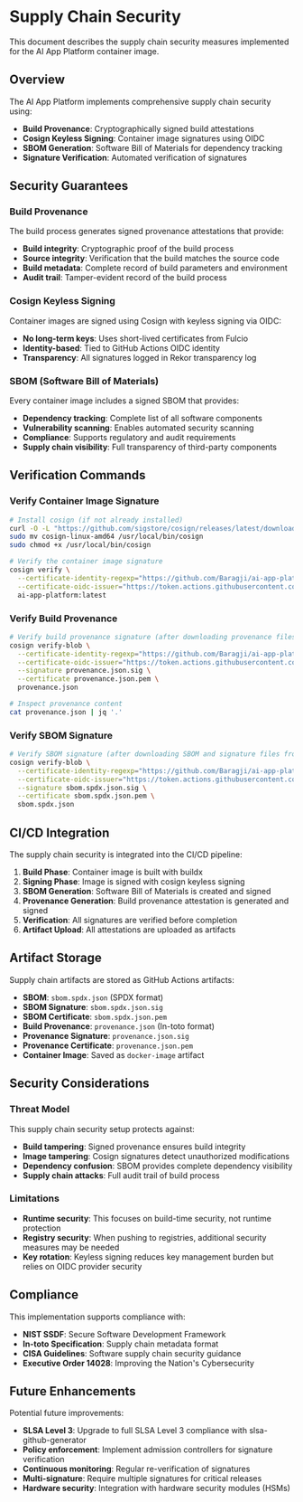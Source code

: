 # Supply Chain Security

This document describes the supply chain security measures implemented for the AI App Platform container image.

## Overview

The AI App Platform implements comprehensive supply chain security using:

- **Build Provenance**: Cryptographically signed build attestations
- **Cosign Keyless Signing**: Container image signatures using OIDC
- **SBOM Generation**: Software Bill of Materials for dependency tracking
- **Signature Verification**: Automated verification of signatures

## Security Guarantees

### Build Provenance

The build process generates signed provenance attestations that provide:

- **Build integrity**: Cryptographic proof of the build process
- **Source integrity**: Verification that the build matches the source code
- **Build metadata**: Complete record of build parameters and environment
- **Audit trail**: Tamper-evident record of the build process

### Cosign Keyless Signing

Container images are signed using Cosign with keyless signing via OIDC:

- **No long-term keys**: Uses short-lived certificates from Fulcio
- **Identity-based**: Tied to GitHub Actions OIDC identity
- **Transparency**: All signatures logged in Rekor transparency log

### SBOM (Software Bill of Materials)

Every container image includes a signed SBOM that provides:

- **Dependency tracking**: Complete list of all software components
- **Vulnerability scanning**: Enables automated security scanning
- **Compliance**: Supports regulatory and audit requirements
- **Supply chain visibility**: Full transparency of third-party components

## Verification Commands

### Verify Container Image Signature

```bash
# Install cosign (if not already installed)
curl -O -L "https://github.com/sigstore/cosign/releases/latest/download/cosign-linux-amd64"
sudo mv cosign-linux-amd64 /usr/local/bin/cosign
sudo chmod +x /usr/local/bin/cosign

# Verify the container image signature
cosign verify \
  --certificate-identity-regexp="https://github.com/Baragji/ai-app-platform/.*" \
  --certificate-oidc-issuer="https://token.actions.githubusercontent.com" \
  ai-app-platform:latest
```

### Verify Build Provenance

```bash
# Verify build provenance signature (after downloading provenance files from artifacts)
cosign verify-blob \
  --certificate-identity-regexp="https://github.com/Baragji/ai-app-platform/.*" \
  --certificate-oidc-issuer="https://token.actions.githubusercontent.com" \
  --signature provenance.json.sig \
  --certificate provenance.json.pem \
  provenance.json

# Inspect provenance content
cat provenance.json | jq '.'
```

### Verify SBOM Signature

```bash
# Verify SBOM signature (after downloading SBOM and signature files from artifacts)
cosign verify-blob \
  --certificate-identity-regexp="https://github.com/Baragji/ai-app-platform/.*" \
  --certificate-oidc-issuer="https://token.actions.githubusercontent.com" \
  --signature sbom.spdx.json.sig \
  --certificate sbom.spdx.json.pem \
  sbom.spdx.json
```

## CI/CD Integration

The supply chain security is integrated into the CI/CD pipeline:

1. **Build Phase**: Container image is built with buildx
2. **Signing Phase**: Image is signed with cosign keyless signing
3. **SBOM Generation**: Software Bill of Materials is created and signed
4. **Provenance Generation**: Build provenance attestation is generated and signed
5. **Verification**: All signatures are verified before completion
6. **Artifact Upload**: All attestations are uploaded as artifacts

## Artifact Storage

Supply chain artifacts are stored as GitHub Actions artifacts:

- **SBOM**: `sbom.spdx.json` (SPDX format)
- **SBOM Signature**: `sbom.spdx.json.sig`
- **SBOM Certificate**: `sbom.spdx.json.pem`
- **Build Provenance**: `provenance.json` (In-toto format)
- **Provenance Signature**: `provenance.json.sig`
- **Provenance Certificate**: `provenance.json.pem`
- **Container Image**: Saved as `docker-image` artifact

## Security Considerations

### Threat Model

This supply chain security setup protects against:

- **Build tampering**: Signed provenance ensures build integrity
- **Image tampering**: Cosign signatures detect unauthorized modifications
- **Dependency confusion**: SBOM provides complete dependency visibility
- **Supply chain attacks**: Full audit trail of build process

### Limitations

- **Runtime security**: This focuses on build-time security, not runtime protection
- **Registry security**: When pushing to registries, additional security measures may be needed
- **Key rotation**: Keyless signing reduces key management burden but relies on OIDC provider security

## Compliance

This implementation supports compliance with:

- **NIST SSDF**: Secure Software Development Framework
- **In-toto Specification**: Supply chain metadata format
- **CISA Guidelines**: Software supply chain security guidance
- **Executive Order 14028**: Improving the Nation's Cybersecurity

## Future Enhancements

Potential future improvements:

- **SLSA Level 3**: Upgrade to full SLSA Level 3 compliance with slsa-github-generator
- **Policy enforcement**: Implement admission controllers for signature verification
- **Continuous monitoring**: Regular re-verification of signatures
- **Multi-signature**: Require multiple signatures for critical releases
- **Hardware security**: Integration with hardware security modules (HSMs)